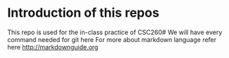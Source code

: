 # Introduction of this repos 

This repo is used for the in-class practice of CSC260#
We will have every command needed for git here 
For more about markdown language refer here http://markdownguide.org
